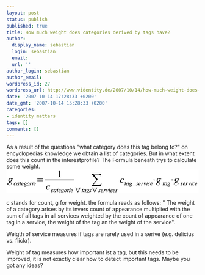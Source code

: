 ```yaml
---
layout: post
status: publish
published: true
title: How much weight does categories derived by tags have?
author:
  display_name: sebastian
  login: sebastian
  email:
  url: ''
author_login: sebastian
author_email:
wordpress_id: 27
wordpress_url: http://www.videntity.de/2007/10/14/how-much-weight-does-categories-derived-by-tags-have/
date: '2007-10-14 17:28:33 +0200'
date_gmt: '2007-10-14 15:28:33 +0200'
categories:
- identity matters
tags: []
comments: []
---
```

As a result of the questions "what category does this tag belong to?" on encyclopedias knowledge we obtain a list of categories. But in what extent does this count in the interestprofile? The Formula beneath trys to calculate some weight.<img src="/images/gewichtkat_en.gif" alt="weight of categories derived by tags" />

c stands for count, g for weight. the formula reads as follows: " The weight of a category arises by its invers count of appearance multiplied with the sum of all tags in all services weighted by the count of appearance of one tag in a service, the weight of the tag an the weight of the service".

Weigth of service measures if tags are rarely used in a serive (e.g. delicius vs. flickr).

Weight of tag measures how important ist a tag, but this needs to be improved, it is not exactly clear how to detect important tags. Maybe you got any ideas?
